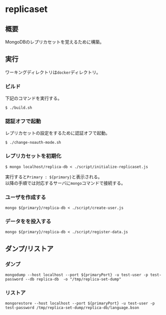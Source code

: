 # replicaset
## 概要
MongoDBのレプリカセットを覚えるために構築。

## 実行
ワーキングディレクトリは`docker`ディレクトリ。
### ビルド
下記のコマンドを実行する。
```
$ ./build.sh 
```
### 認証オフで起動
レプリカセットの設定をするために認証オフで起動。
```
$ ./change-noauth-mode.sh
```
### レプリカセットを初期化
```
$ mongo localhost/replica-db < ./script/initialize-replicaset.js 
```
実行すると`Primary : ${primary}`と表示される。  
以降の手順では対応するサーバに`mongo`コマンドで接続する。
### ユーザを作成する
```
mongo ${primary}/replica-db < ./script/create-user.js
```
### データをを投入する
```
mongo ${primary}/replica-db < ./script/register-data.js
```
## ダンプ/リストア
### ダンプ
```
mongodump --host localhost --port ${primaryPort} -u test-user -p test-password --db replica-db  -o "/tmp/replica-set-dump"
```
### リストア
```
mongorestore --host localhost --port ${primaryPort} -u test-user -p test-password /tmp/replica-set-dump/replica-db/language.bson
```